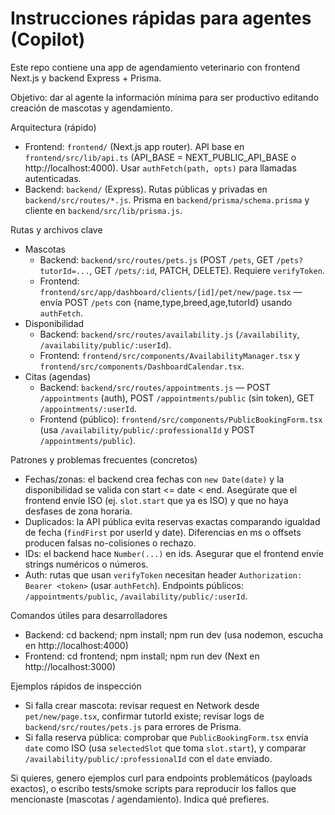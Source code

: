 # Instrucciones rápidas para agentes (Copilot)

Este repo contiene una app de agendamiento veterinario con frontend Next.js y backend Express + Prisma.

Objetivo: dar al agente la información mínima para ser productivo editando creación de mascotas y agendamiento.

Arquitectura (rápido)
- Frontend: `frontend/` (Next.js app router). API base en `frontend/src/lib/api.ts` (API_BASE = NEXT_PUBLIC_API_BASE o http://localhost:4000). Usar `authFetch(path, opts)` para llamadas autenticadas.
- Backend: `backend/` (Express). Rutas públicas y privadas en `backend/src/routes/*.js`. Prisma en `backend/prisma/schema.prisma` y cliente en `backend/src/lib/prisma.js`.

Rutas y archivos clave
- Mascotas
  - Backend: `backend/src/routes/pets.js` (POST `/pets`, GET `/pets?tutorId=...`, GET `/pets/:id`, PATCH, DELETE). Requiere `verifyToken`.
  - Frontend: `frontend/src/app/dashboard/clients/[id]/pet/new/page.tsx` — envía POST `/pets` con {name,type,breed,age,tutorId} usando `authFetch`.
- Disponibilidad
  - Backend: `backend/src/routes/availability.js` (`/availability`, `/availability/public/:userId`).
  - Frontend: `frontend/src/components/AvailabilityManager.tsx` y `frontend/src/components/DashboardCalendar.tsx`.
- Citas (agendas)
  - Backend: `backend/src/routes/appointments.js` — POST `/appointments` (auth), POST `/appointments/public` (sin token), GET `/appointments/:userId`.
  - Frontend (público): `frontend/src/components/PublicBookingForm.tsx` (usa `/availability/public/:professionalId` y POST `/appointments/public`).

Patrones y problemas frecuentes (concretos)
- Fechas/zonas: el backend crea fechas con `new Date(date)` y la disponibilidad se valida con start <= date < end. Asegúrate que el frontend envíe ISO (ej. `slot.start` que ya es ISO) y que no haya desfases de zona horaria.
- Duplicados: la API pública evita reservas exactas comparando igualdad de fecha (`findFirst` por userId y date). Diferencias en ms o offsets producen falsas no-colisiones o rechazo.
- IDs: el backend hace `Number(...)` en ids. Asegurar que el frontend envíe strings numéricos o números.
- Auth: rutas que usan `verifyToken` necesitan header `Authorization: Bearer <token>` (usar `authFetch`). Endpoints públicos: `/appointments/public`, `/availability/public/:userId`.

Comandos útiles para desarrolladores
- Backend: cd backend; npm install; npm run dev  (usa nodemon, escucha en http://localhost:4000)
- Frontend: cd frontend; npm install; npm run dev  (Next en http://localhost:3000)

Ejemplos rápidos de inspección
- Si falla crear mascota: revisar request en Network desde `pet/new/page.tsx`, confirmar tutorId existe; revisar logs de `backend/src/routes/pets.js` para errores de Prisma.
- Si falla reserva pública: comprobar que `PublicBookingForm.tsx` envía `date` como ISO (usa `selectedSlot` que toma `slot.start`), y comparar `/availability/public/:professionalId` con el `date` enviado.

Si quieres, genero ejemplos curl para endpoints problemáticos (payloads exactos), o escribo tests/smoke scripts para reproducir los fallos que mencionaste (mascotas / agendamiento). Indica qué prefieres.